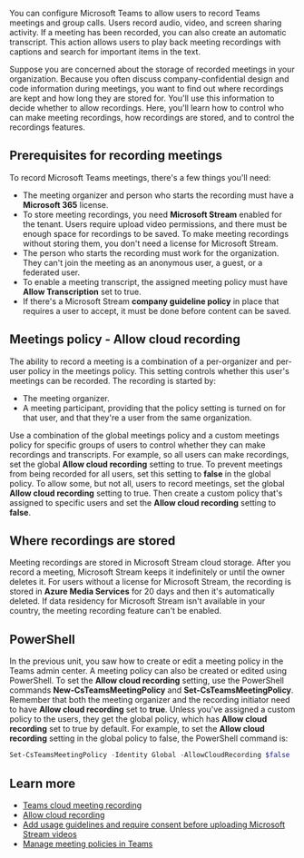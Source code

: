 You can configure Microsoft Teams to allow users to record Teams meetings and group calls. Users record audio, video, and screen sharing activity. If a meeting has been recorded, you can also create an automatic transcript. This action allows users to play back meeting recordings with captions and search for important items in the text.

Suppose you are concerned about the storage of recorded meetings in your organization. Because you often discuss company-confidential design and code information during meetings, you want to find out where recordings are kept and how long they are stored for. You'll use this information to decide whether to allow recordings.
Here, you'll learn how to control who can make meeting recordings, how recordings are stored, and to control the recordings features.

## Prerequisites for recording meetings

To record Microsoft Teams meetings, there's a few things you'll need:

- The meeting organizer and person who starts the recording must have a **Microsoft 365** license.
- To store meeting recordings, you need **Microsoft Stream** enabled for the tenant. Users require upload video permissions, and there must be enough space for recordings to be saved. To make meeting recordings without storing them, you don't need a license for Microsoft Stream.
- The person who starts the recording must work for the organization. They can't join the meeting as an anonymous user, a guest, or a federated user.
- To enable a meeting transcript, the assigned meeting policy must have **Allow Transcription** set to true.
- If there's a Microsoft Stream **company guideline policy** in place that requires a user to accept, it must be done before content can be saved.

## Meetings policy - Allow cloud recording

The ability to record a meeting is a combination of a per-organizer and per-user policy in the meetings policy. This setting controls whether this user's meetings can be recorded. The recording is started by:

- The meeting organizer.
- A meeting participant, providing that the policy setting is turned on for that user, and that they're a user from the same organization.

Use a combination of the global meetings policy and a custom meetings policy for specific groups of users to control whether they can make recordings and transcripts. For example, so all users can make recordings, set the global **Allow cloud recording** setting to true. To prevent meetings from being recorded for all users, set this setting to **false** in the global policy. To allow some, but not all, users to record meetings, set the global **Allow cloud recording** setting to true. Then create a custom policy that's assigned to specific users and set the **Allow cloud recording** setting to **false**.

## Where recordings are stored

Meeting recordings are stored in Microsoft Stream cloud storage. After you record a meeting, Microsoft Stream keeps it indefinitely or until the owner deletes it.
For users without a license for Microsoft Stream, the recording is stored in **Azure Media Services** for 20 days and then it's automatically deleted.
If data residency for Microsoft Stream isn't available in your country, the meeting recording feature can't be enabled.

## PowerShell

In the previous unit, you saw how to create or edit a meeting policy in the Teams admin center. A meeting policy can also be created or edited using PowerShell. To set the **Allow cloud recording** setting, use the PowerShell commands **New-CsTeamsMeetingPolicy** and **Set-CsTeamsMeetingPolicy**.
Remember that both the meeting organizer and the recording initiator need to have **Allow cloud recording** set to **true**. Unless you've assigned a custom policy to the users, they get the global policy, which has **Allow cloud recording** set to true by default.
For example, to set the **Allow cloud recording** setting in the global policy to false, the PowerShell command is:

```powershell
Set-CsTeamsMeetingPolicy -Identity Global -AllowCloudRecording $false
```

## Learn more

- [Teams cloud meeting recording](/MicrosoftTeams/cloud-recording)
- [Allow cloud recording](/MicrosoftTeams/meeting-policies-in-teams#allow-cloud-recording)
- [Add usage guidelines and require consent before uploading Microsoft Stream videos](/stream/company-policy-and-consent)
- [Manage meeting policies in Teams](/MicrosoftTeams/meeting-policies-in-teams)
